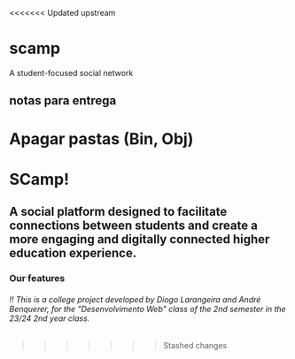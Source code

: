 <<<<<<< Updated upstream
# scamp
A student-focused social network









## notas para entrega
  Apagar pastas (Bin, Obj)
=======
# SCamp!
## A social platform designed to facilitate connections between students and create a more engaging and digitally connected higher education experience.

### Our features



###### !! This is a college project developed by Diogo Larangeira and André Benquerer, for the "Desenvolvimento Web" class of the 2nd semester in the 23/24 2nd year class.
>>>>>>> Stashed changes
